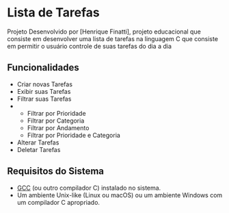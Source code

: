 # Lista de Tarefas

Projeto Desenvolvido por [Henrique Finatti], projeto educacional que consiste em desenvolver uma lista de tarefas na linguagem C que consiste em permitir o usuário controle de suas tarefas do dia a dia

## Funcionalidades

- Criar novas Tarefas
- Exibir suas Tarefas
- Filtrar suas Tarefas
- - Filtrar por Prioridade
  - Filtrar por Categoria
  - Filtrar por Andamento
  - Filtrar por Prioridade e Categoria
- Alterar Tarefas
- Deletar Tarefas

## Requisitos do Sistema

- [GCC](https://gcc.gnu.org/) (ou outro compilador C) instalado no sistema.
- Um ambiente Unix-like (Linux ou macOS) ou um ambiente Windows com um compilador C apropriado.
